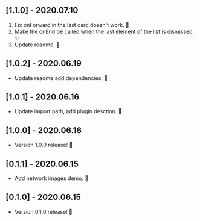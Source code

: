 ## [1.1.0] - 2020.07.10

1. Fix onForward in the last card doesn't work. 🐛
2. Make the onEnd be called when the last element of the list is dismissed. ✨
3. Update readme. 📝

## [1.0.2] - 2020.06.19

* Update readme add dependencies. 🚀

## [1.0.1] - 2020.06.16

* Update import path, add plugin desction. 🎉

## [1.0.0] - 2020.06.16

* Version 1.0.0 release! 🚀

## [0.1.1] - 2020.06.15

* Add network images demo. 🎉

## [0.1.0] - 2020.06.15

* Version 0.1.0 release! 🚀
